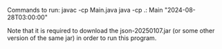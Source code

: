 Commands to run:
    javac -cp <path to json-20250107.jar> Main.java 
    java -cp .:<path to json-20250107.jar> Main <path to json folder in current project> "2024-08-28T03:00:00"

Note that it is required to download the json-20250107.jar (or some other version of the same jar) in order to run this program.